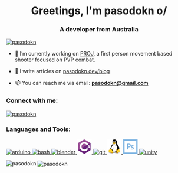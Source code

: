 <h1 align="center">Greetings, I'm pasodokn o/</h1>
<h3 align="center">A developer from Australia</h3>

<p align="left"> <a href="https://twitter.com/pasodokn" target="blank"><img src="https://img.shields.io/twitter/follow/pasodokn?logo=twitter&style=for-the-badge" alt="pasodokn" /></a> </p>

- 🔭 I’m currently working on [PROJ](https://github.com/Pasodokn/proj-game/), a first person movement based shooter focused on PVP combat.
- 📝 I write articles on [pasodokn.dev/blog](https://pasodokn.dev/blog)

- 📫 You can reach me via email: **pasodokn@gmail.com**

<h3 align="left">Connect with me:</h3>
<p align="left">
<a href="https://twitter.com/pasodokn" target="blank"><img align="center" src="https://raw.githubusercontent.com/rahuldkjain/github-profile-readme-generator/master/src/images/icons/Social/twitter.svg" alt="pasodokn" height="30" width="40" /></a>
</p>

<h3 align="left">Languages and Tools:</h3>
<p align="left"> <a href="https://www.arduino.cc/" target="_blank"> <img src="https://cdn.worldvectorlogo.com/logos/arduino-1.svg" alt="arduino" width="40" height="40"/> </a> <a href="https://www.gnu.org/software/bash/" target="_blank"> <img src="https://www.vectorlogo.zone/logos/gnu_bash/gnu_bash-icon.svg" alt="bash" width="40" height="40"/> </a> <a href="https://www.blender.org/" target="_blank"> <img src="https://download.blender.org/branding/community/blender_community_badge_white.svg" alt="blender" width="40" height="40"/> </a> <a href="https://www.w3schools.com/cs/" target="_blank"> <img src="https://raw.githubusercontent.com/devicons/devicon/master/icons/csharp/csharp-original.svg" alt="csharp" width="40" height="40"/> </a> <a href="https://git-scm.com/" target="_blank"> <img src="https://www.vectorlogo.zone/logos/git-scm/git-scm-icon.svg" alt="git" width="40" height="40"/> </a> <a href="https://www.linux.org/" target="_blank"> <img src="https://raw.githubusercontent.com/devicons/devicon/master/icons/linux/linux-original.svg" alt="linux" width="40" height="40"/> </a> <a href="https://www.photoshop.com/en" target="_blank"> <img src="https://raw.githubusercontent.com/devicons/devicon/master/icons/photoshop/photoshop-line.svg" alt="photoshop" width="40" height="40"/> </a> <a href="https://unity.com/" target="_blank"> <img src="https://www.vectorlogo.zone/logos/unity3d/unity3d-icon.svg" alt="unity" width="40" height="40"/> </a> </p>

<p><img align="left" src="https://github-readme-stats.vercel.app/api/top-langs?username=pasodokn&show_icons=true&locale=en&layout=compact" alt="pasodokn" /></p>

<p>&nbsp;<img align="center" src="https://github-readme-stats.vercel.app/api?username=pasodokn&show_icons=true&locale=en" alt="pasodokn" /></p>
